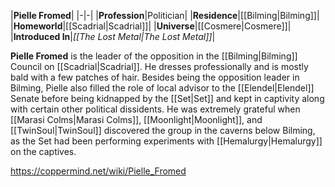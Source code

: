 |**Pielle Fromed**|
|-|-|
|**Profession**|Politician|
|**Residence**|[[Bilming\|Bilming]]|
|**Homeworld**|[[Scadrial\|Scadrial]]|
|**Universe**|[[Cosmere\|Cosmere]]|
|**Introduced In**|*[[The Lost Metal\|The Lost Metal]]*|

**Pielle Fromed** is the leader of the opposition in the [[Bilming\|Bilming]] Council on [[Scadrial\|Scadrial]]. He dresses professionally and is mostly bald with a few patches of hair.
Besides being the opposition leader in Bilming, Pielle also filled the role of local advisor to the [[Elendel\|Elendel]] Senate before being kidnapped by the [[Set\|Set]] and kept in captivity along with certain other political dissidents. He was extremely grateful when [[Marasi Colms\|Marasi Colms]], [[Moonlight\|Moonlight]], and [[TwinSoul\|TwinSoul]] discovered the group in the caverns below Bilming, as the Set had been performing experiments with [[Hemalurgy\|Hemalurgy]] on the captives.



https://coppermind.net/wiki/Pielle_Fromed